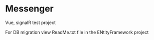 # Messenger
Vue, signalR test project

For DB migration view ReadMe.txt file in the ENtityFramework project
